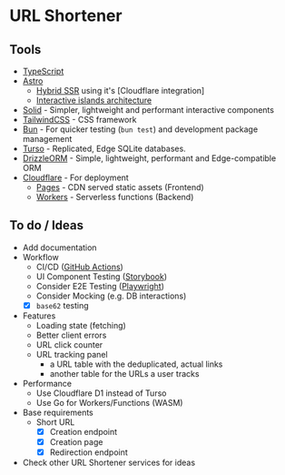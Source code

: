 # URL Shortener

## Tools

- [TypeScript](https://www.typescriptlang.org/)
- [Astro](https://astro.build/)
  - [Hybrid SSR](https://docs.astro.build/en/basics/rendering-modes/#on-demand-rendered) using it's [Cloudflare integration]
  - [Interactive islands architecture](https://docs.astro.build/en/concepts/islands/)
- [Solid](https://www.solidjs.com/) - Simpler, lightweight and performant interactive components
- [TailwindCSS](https://tailwindcss.com/) - CSS framework
- [Bun](https://bun.sh/) - For quicker testing (`bun test`) and development package management
- [Turso](https://turso.tech/) - Replicated, Edge SQLite databases.
- [DrizzleORM](https://orm.drizzle.team/) - Simple, lightweight, performant and Edge-compatible ORM
- [Cloudflare](https://www.cloudflare.com/developer-platform/products/) - For deployment
  - [Pages](https://pages.cloudflare.com/) - CDN served static assets (Frontend)
  - [Workers](https://workers.cloudflare.com/) - Serverless functions (Backend)

## To do / Ideas

- Add documentation
- Workflow
  - CI/CD ([GitHub Actions](https://github.com/features/actions))
  - UI Component Testing ([Storybook](https://storybook.js.org/))
  - Consider E2E Testing ([Playwright](https://playwright.dev/))
  - Consider Mocking (e.g. DB interactions)
  - [x] `base62` testing
- Features
  - Loading state (fetching)
  - Better client errors
  - URL click counter
  - URL tracking panel
    - a URL table with the deduplicated, actual links
    - another table for the URLs a user tracks
- Performance
  - Use Cloudflare D1 instead of Turso
  - Use Go for Workers/Functions (WASM)
- Base requirements
  - Short URL
    - [x] Creation endpoint
    - [x] Creation page
    - [x] Redirection endpoint
- Check other URL Shortener services for ideas

